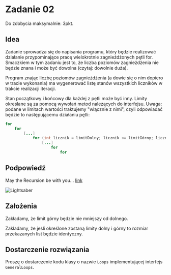 # Zadanie 02

Do zdobycia maksymalnie: 3pkt.

## Idea

Zadanie sprowadza się do napisania programu, który będzie realizować działanie przypominające pracę wielokrotnie zagnieżdżonych pętli for. Smaczkiem w tym zadaniu jest to, że liczba poziomów zagnieżdżenia nie będzie znana i może być dowolna (czytaj: dowolnie duża).

Program znając liczbę poziomów zagnieżdżenia (a dowie się o nim dopiero w tracie wykonania) ma wygenerować listę stanów wszystkich liczników w trakcie realizacji iteracji.

Stan początkowy i końcowy dla każdej z pętli może być inny. Limity określane są za pomocą wywołań metod należących do interfejsu. Uwaga: podane w limitach wartości traktujemy "włącznie z nimi", czyli odpowiadać będzie to następującemu działaniu pętli:

```java
for
    for
        [...]
            for (int licznik = limitDolny; licznik <= limitGórny; licznik++)
                [...]
                    for
                        for
```

## Podpowiedź

May the Recursion be with you... [link](https://en.wikipedia.org/wiki/Recursion_(computer_science))

![Lightsaber](https://zti.if.uj.edu.pl/Piotr.Oramus/dydaktyka/Java/Zadania/Zadanie02/lightsaber.png)

## Założenia

Zakładamy, że limit górny będzie nie mniejszy od dolnego.

Zakładamy, że jeśli określone zostaną limity dolny i górny to rozmiar przekazanych list będzie identyczny.

## Dostarczenie rozwiązania

Proszę o dostarczenie kodu klasy o nazwie `Loops` implementującej interfejs `GeneralLoops`.
